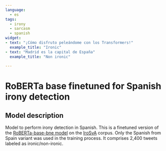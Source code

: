 ```yaml
---
language: 
  - es
tags:
  - irony
  - sarcasm
  - spanish
widget:
- text: "¡Cómo disfruto peleándome con los Transformers!"
  example_title: "Ironic"
- text: "Madrid es la capital de España"
  example_title: "Non ironic"
  
---
```


# RoBERTa base finetuned for Spanish irony detection

## Model description

Model to perform irony detection in Spanish. This is a finetuned version of the [RoBERTa-base-bne model](https://huggingface.co/PlanTL-GOB-ES/roberta-base-bne) on the [IroSvA](https://www.autoritas.net/IroSvA2019/) corpus. Only the Spanish from Spain variant was used in the training process. It comprises 2,400 tweets labeled as ironic/non-ironic.


